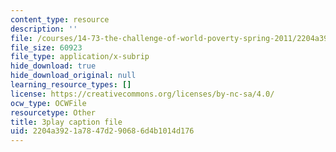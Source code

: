 ```yaml
---
content_type: resource
description: ''
file: /courses/14-73-the-challenge-of-world-poverty-spring-2011/2204a3921a7847d290686d4b1014d176_6RbIUZ-ZvZs.srt
file_size: 60923
file_type: application/x-subrip
hide_download: true
hide_download_original: null
learning_resource_types: []
license: https://creativecommons.org/licenses/by-nc-sa/4.0/
ocw_type: OCWFile
resourcetype: Other
title: 3play caption file
uid: 2204a392-1a78-47d2-9068-6d4b1014d176
---
```

